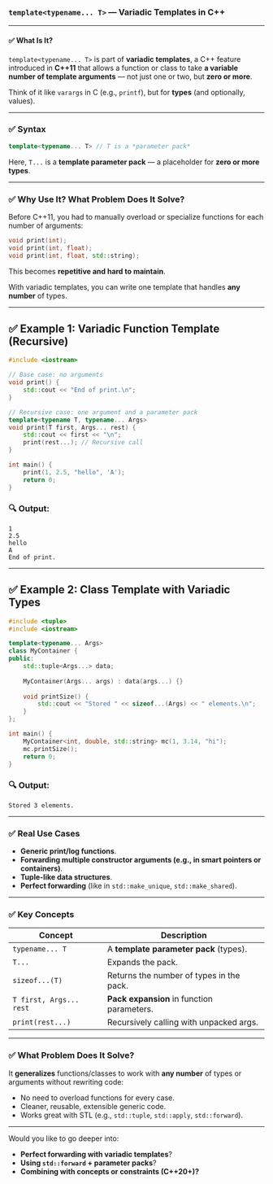 ### `template<typename... T>` — Variadic Templates in C++

---

#### ✅ **What Is It?**

`template<typename... T>` is part of **variadic templates**, a C++ feature introduced in **C++11** that allows a function or class to take **a variable number of template arguments** — not just one or two, but **zero or more**.

Think of it like `varargs` in C (e.g., `printf`), but for **types** (and optionally, values).

---

### ✅ **Syntax**

```cpp
template<typename... T> // T is a *parameter pack*
```

Here, `T...` is a **template parameter pack** — a placeholder for **zero or more types**.

---

### ✅ **Why Use It? What Problem Does It Solve?**

Before C++11, you had to manually overload or specialize functions for each number of arguments:

```cpp
void print(int);
void print(int, float);
void print(int, float, std::string);
```

This becomes **repetitive and hard to maintain**.

With variadic templates, you can write one template that handles **any number** of types.

---

## ✅ Example 1: Variadic Function Template (Recursive)

```cpp
#include <iostream>

// Base case: no arguments
void print() {
    std::cout << "End of print.\n";
}

// Recursive case: one argument and a parameter pack
template<typename T, typename... Args>
void print(T first, Args... rest) {
    std::cout << first << "\n";
    print(rest...); // Recursive call
}

int main() {
    print(1, 2.5, "hello", 'A');
    return 0;
}
```

### 🔍 Output:

```
1
2.5
hello
A
End of print.
```

---

## ✅ Example 2: Class Template with Variadic Types

```cpp
#include <tuple>
#include <iostream>

template<typename... Args>
class MyContainer {
public:
    std::tuple<Args...> data;
    
    MyContainer(Args... args) : data(args...) {}
    
    void printSize() {
        std::cout << "Stored " << sizeof...(Args) << " elements.\n";
    }
};

int main() {
    MyContainer<int, double, std::string> mc(1, 3.14, "hi");
    mc.printSize();
    return 0;
}
```

### 🔍 Output:

```
Stored 3 elements.
```

---

### ✅ Real Use Cases

* **Generic print/log functions**.
* **Forwarding multiple constructor arguments (e.g., in smart pointers or containers)**.
* **Tuple-like data structures**.
* **Perfect forwarding** (like in `std::make_unique`, `std::make_shared`).

---

### ✅ Key Concepts

| Concept                 | Description                                |
| ----------------------- | ------------------------------------------ |
| `typename... T`         | A **template parameter pack** (types).     |
| `T...`                  | Expands the pack.                          |
| `sizeof...(T)`          | Returns the number of types in the pack.   |
| `T first, Args... rest` | **Pack expansion** in function parameters. |
| `print(rest...)`        | Recursively calling with unpacked args.    |

---

### ✅ What Problem Does It Solve?

It **generalizes** functions/classes to work with **any number** of types or arguments without rewriting code:

* No need to overload functions for every case.
* Cleaner, reusable, extensible generic code.
* Works great with STL (e.g., `std::tuple`, `std::apply`, `std::forward`).

---

Would you like to go deeper into:

* **Perfect forwarding with variadic templates**?
* **Using `std::forward` + parameter packs**?
* **Combining with concepts or constraints (C++20+)?**
